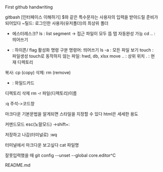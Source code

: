 First github handwriting



gitbash
[인터페이스 이해하기]
$와 같은 특수문자는 사용자의 입력을 받아드릴 준비가 되어있다
 ~틸드: 로그인한 사용자(유저폴더)의 최상위 폴더
* 에스터레스크?
ls : list segment -> 접근 파일이 모두 뜸
탭 자동완성 가능
cd .. : 띄어쓰기
- : 하이픈/ flag 활성화
명령 구분 명령어: 띄어쓰기
ls -a : 모든 파일 보기
touch : 파일생성
touch로 동작하지 않는 파일: hwd, db, xlsx
move
 .. : 상위 위치
 . : 현재 디렉토리

복사: cp (copy)
삭제: rm (remove)
* : 와일드카드

디렉토리 삭제
rm -r 파일(디렉토리)이름

:q
주석->코드창


마크다운
기본문법을 알게되면 스타일을 지정할 수 있다
html은 세세한 용도


커멘드모드
esc(노말모드) ->shift+:

저장하고 나감(터미널로)
:wq

터미널에서 마크다운 보고싶다
cat 파일명

잘못입력했을 때
git config --unset --global core.editor^C

README.md




